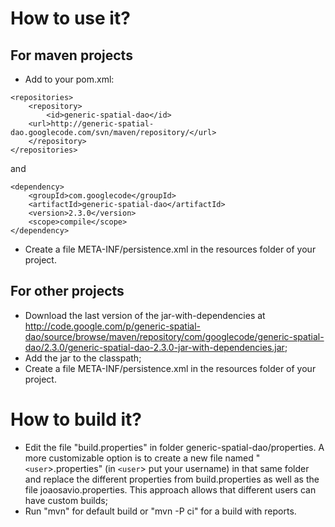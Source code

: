 # How to use it? #

## For maven projects ##
  * Add to your pom.xml:

```
<repositories>
    <repository>
        <id>generic-spatial-dao</id>
	<url>http://generic-spatial-dao.googlecode.com/svn/maven/repository/</url>
    </repository>
</repositories>
```
and
```
<dependency>
    <groupId>com.googlecode</groupId>
    <artifactId>generic-spatial-dao</artifactId>
    <version>2.3.0</version>
    <scope>compile</scope>
</dependency>
```

  * Create a file META-INF/persistence.xml in the resources folder of your project.

## For other projects ##
  * Download the last version of the jar-with-dependencies at http://code.google.com/p/generic-spatial-dao/source/browse/maven/repository/com/googlecode/generic-spatial-dao/2.3.0/generic-spatial-dao-2.3.0-jar-with-dependencies.jar;
  * Add the jar to the classpath;
  * Create a file META-INF/persistence.xml in the resources folder of your project.

# How to build it? #
  * Edit the file "build.properties" in folder generic-spatial-dao/properties. A more customizable option is to create a new file named "`<user`>.properties" (in `<user`> put your username) in that same folder and replace the different properties from build.properties as well as the file joaosavio.properties. This approach allows that different users can have custom builds;
  * Run "mvn" for default build or "mvn -P ci" for a build with reports.